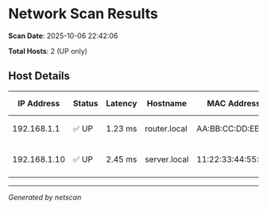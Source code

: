 # Network Scan Results

**Scan Date**: 2025-10-06 22:42:06

**Total Hosts**: 2 (UP only)

## Host Details

| IP Address | Status | Latency | Hostname | MAC Address | Vendor | Open Ports |
|------------|--------|---------|----------|-------------|--------|------------|
| 192.168.1.1 | ✅ UP | 1.23 ms | router.local | AA:BB:CC:DD:EE:FF | TP-Link | `22, 80, 443` |
| 192.168.1.10 | ✅ UP | 2.45 ms | server.local | 11:22:33:44:55:66 | Dell Inc. | `22-25, 80, 443` |

---

*Generated by netscan*

